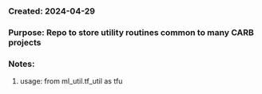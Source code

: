 ### Created: 2024-04-29
### Purpose: Repo to store utility routines common to many CARB projects
### Notes:
1) usage: from ml_util.tf_util as tfu




